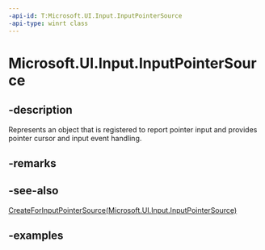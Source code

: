 ```yaml
---
-api-id: T:Microsoft.UI.Input.InputPointerSource
-api-type: winrt class
---
```


# Microsoft.UI.Input.InputPointerSource

<!--
public sealed class InputPointerSource : Microsoft.UI.Input.InputObject
-->

## -description

Represents an object that is registered to report pointer input and provides pointer cursor and input event handling.

## -remarks

## -see-also

[CreateForInputPointerSource(Microsoft.UI.Input.InputPointerSource)](pointerpredictor_createforinputpointersource_1467140847.md)

## -examples
